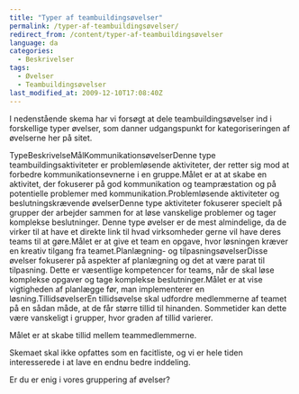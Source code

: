 ```yaml
---
title: "Typer af teambuildingsøvelser"
permalink: /typer-af-teambuildingsøvelser/
redirect_from: /content/typer-af-teambuildingsøvelser
language: da
categories:
  - Beskrivelser
tags:
  - Øvelser
  - Teambuildingsøvelser
last_modified_at: 2009-12-10T17:08:40Z
---
```


I nedenstående skema har vi forsøgt at dele teambuildingsøvelser ind i forskellige typer øvelser, som danner udgangspunkt for kategoriseringen af øvelserne her på sitet.

TypeBeskrivelseMålKommunikationsøvelserDenne type teambuildingsaktiviteter er problemløsende aktiviteter, der retter sig mod at forbedre kommunikationsevnerne i en gruppe.Målet er at at skabe en aktivitet, der fokuserer på god kommunikation og teampræstation og på potentielle problemer med kommunikation.Problemløsende aktiviteter og beslutningskrævende øvelserDenne type aktiviteter fokuserer specielt på grupper der arbejder sammen for at løse vanskelige problemer og tager komplekse beslutninger. Denne type øvelser er de mest almindelige, da de virker til at have et direkte link til hvad virksomheder gerne vil have deres teams til at gøre.Målet er at give et team en opgave, hvor løsningen kræver en kreativ tilgang fra teamet.Planlægning- og tilpasningsøvelserDisse øvelser fokuserer på aspekter af planlægning og det at være parat til tilpasning. Dette er væsentlige kompetencer for teams, når de skal løse komplekse opgaver og tage komplekse beslutninger.Målet er at vise vigtigheden af planlægge før, man implementerer en løsning.TillidsøvelserEn tillidsøvelse skal udfordre medlemmerne af teamet på en sådan måde, at de får større tillid til hinanden. Sommetider kan dette være vanskeligt i grupper, hvor graden af tillid varierer.

Målet er at skabe tillid mellem teammedlemmerne.

Skemaet skal ikke opfattes som en facitliste, og vi er hele tiden interesserede i at lave en endnu bedre inddeling.

Er du er enig i vores gruppering af øvelser?
